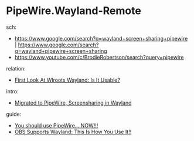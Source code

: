 # PipeWire.Wayland-Remote
sch:
- https://www.google.com/search?q=wayland+screen+sharing+pipewire | https://www.google.com/search?q=wayland+pipewire+screen+sharing
- https://www.youtube.com/c/BrodieRobertson/search?query=pipewire

relation:
- [First Look At Wlroots Wayland: Is It Usable?](https://youtu.be/0BLH1QMtiBA)

intro:
- [Migrated to PipeWire, Screensharing in Wayland](https://youtu.be/mQsporm07UE)

guide:
- [You should use PipeWire... NOW!!!](https://youtu.be/5a7_2mA2LYQ)
- [OBS Supports Wayland: This Is How You Use It!!](https://youtu.be/mo8GV7QIWDc)
